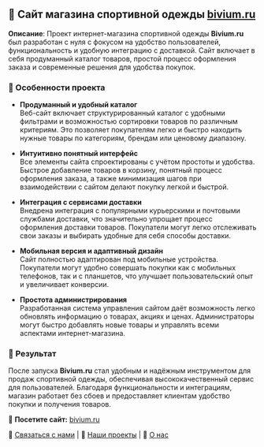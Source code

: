## 🛒 Сайт магазина спортивной одежды [bivium.ru](https://bivium.ru)     

**Описание**: Проект интернет-магазина спортивной одежды **Bivium.ru** был разработан с нуля с фокусом на удобство пользователей, функциональность и удобную интеграцию с доставкой. Сайт включает в себя продуманный каталог товаров, простой процесс оформления заказа и современные решения для удобства покупок.

### 🔑 Особенности проекта  

- **Продуманный и удобный каталог**  
  Веб-сайт включает структурированный каталог с удобными фильтрами и возможностью сортировки товаров по различным критериям. Это позволяет покупателям легко и быстро находить нужные товары по категориям, брендам или ценовому диапазону.  

- **Интуитивно понятный интерфейс**  
  Все элементы сайта спроектированы с учётом простоты и удобства. Быстрое добавление товаров в корзину, понятный процесс оформления заказа, а также минимизация шагов при взаимодействии с сайтом делают покупку легкой и быстрой.  

- **Интеграция с сервисами доставки**  
  Внедрена интеграция с популярными курьерскими и почтовыми службами доставки, что значительно упрощает процесс оформления доставки товаров. Покупатели могут легко отслеживать свои заказы и выбирать удобные для себя способы доставки.  

- **Мобильная версия и адаптивный дизайн**  
  Сайт полностью адаптирован под мобильные устройства. Покупатели могут удобно совершать покупки как с мобильных телефонов, так и с планшетов, что улучшает пользовательский опыт и увеличивает конверсии.  

- **Простота администрирования**  
  Разработанная система управления сайтом даёт возможность легко обновлять информацию о товарах, акциях и ценах. Администраторы могут быстро добавлять новые товары и управлять всеми аспектами интернет-магазина.  

### 🚀 Результат  
После запуска **Bivium.ru** стал удобным и надёжным инструментом для продаж спортивной одежды, обеспечивая высококачественный сервис для пользователей. Благодаря функциональности и интеграциям, магазин работает без сбоев и предоставляет клиентам удобство покупки и получения товаров.

🔗 **Посетите сайт:** [bivium.ru](https://bivium.ru)    

💼 [Связаться с нами](mailto:tnoob128@gmail.com) | 🌟 [Наши проекты](https://github.com/ColdRayBurn/Completed-projects/blob/main/README.md) | 📃 [О нас](https://github.com/ColdRayBurn/Ready-made-projects/blob/main/README.md)
